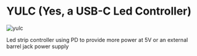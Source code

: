 # YULC (Yes, a USB-C Led Controller)

![yulc](https://github.com/ale1800/USB-C-PD-Led-Controller/assets/53172176/4962a7f8-0444-4d74-a03f-6a6b29ff7ebd)



Led strip controller using PD to provide more power at 5V or an external barrel jack power supply
